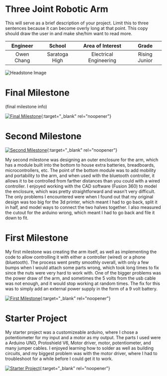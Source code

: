 ﻿# Three Joint Robotic Arm
This will serve as a brief description of your project. Limit this to three sentences because it can become overly long at that point. This copy should draw the user in and make she/him want to read more.

| **Engineer** | **School** | **Area of Interest** | **Grade** |
|:--:|:--:|:--:|:--:|
| Owen Chang | Saratoga High | Electrical Engineering | Rising Junior

![Headstone Image](https://lh3.googleusercontent.com/pw/AM-JKLXSoubDIKZQBP8ptLqDcoyySisCLHFXJnvfAE8qR_4HjZm1nLEScXWH4TvLdbT2fTJt759OikQfjVjEO-3OvLl0lOOTECgtBvsERVVfdr-iM2rTIvzJdn95em5ILpTUpb0VNz9RTGdq8k6b9SzRCYk=s1542-no?authuser=0)
  
# Final Milestone

(final milestone info) 

[![Final Milestone](https://res.cloudinary.com/marcomontalbano/image/upload/v1612573869/video_to_markdown/images/youtube--F7M7imOVGug-c05b58ac6eb4c4700831b2b3070cd403.jpg )](https://www.youtube.com/watch?v=F7M7imOVGug&feature=emb_logo "Final Milestone"){:target="_blank" rel="noopener"}

# Second Milestone


[![Second Milestone](https://img.youtube.com/vi/UAZQtvbc5i0/maxresdefault.jpg)](https://www.youtube.com/watch?v=UAZQtvbc5i0 "Second Milestone"){:target="_blank" rel="noopener"}

My second milestone was designing an outer enclosure for the arm, which has a module built into the bottom to house extra batteries, breadboards, microcontrollers, etc.  The point of the bottom module was to add mobility and portability to the arm, and when used with the bluetooth controller, it allows it to be controlled from farther distances than you could with a wired controller.  I enjoyed working with the CAD software (Fusion 360) to model the enclosure, which was pretty straightforward and wasn't very difficult.  The only problems I encountered were when I found out that my original design was too big for the 3d printer, which meant I had to go back, split it in half, and model ways to connect the two halves together.  I also measured the cutout for the arduino wrong, which meant I had to go back and file it down to fit.  

# First Milestone
  

My first milestone was creating the arm itself, as well as implementing the code to allow controlling it with either a controller (wired) or a phone (bluetooth).  The process went pretty smoothly overall, with only a few bumps when I would attach some parts wrong, which took long times to fix since the nuts were very hard to work with.  One of the bigger problems was the power draw of the arm, and sometimes the 5 volts from the usb cable was not enough, and it would stop working at random times.  The fix for this was to simply add an external power supply in the form of a 9 volt battery.  

[![First Milestone](https://img.youtube.com/vi/z84tt4rtXhw/maxresdefault.jpg)](https://www.youtube.com/watch?v=z84tt4rtXhw "First Milestone"){:target="_blank" rel="noopener"}


# Starter Project
  My starter project was a customizeable arduino, where I chose a potentiometer for my input and a motor as my output.  The parts I used were a Arduino UNO, Protoshield V6, Motor driver, motor, potentiometer, and many jumper cables.  I enjoyed learning how to solder as well as building circuits, and my biggest problem was with the motor driver, where I had to troubleshoot for a while before I could get it to work.  

[![Starter Project](https://i3.ytimg.com/vi/dAge_LKIqu0/maxresdefault.jpg)](https://www.youtube.com/watch?v=dAge_LKIqu0 "Starter Project"){:target="_blank" rel="noopener"}

